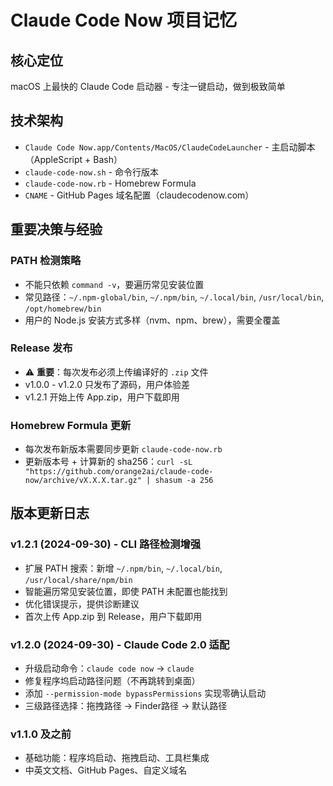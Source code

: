 # Claude Code Now 项目记忆

## 核心定位
macOS 上最快的 Claude Code 启动器 - 专注一键启动，做到极致简单

## 技术架构
- `Claude Code Now.app/Contents/MacOS/ClaudeCodeLauncher` - 主启动脚本（AppleScript + Bash）
- `claude-code-now.sh` - 命令行版本
- `claude-code-now.rb` - Homebrew Formula
- `CNAME` - GitHub Pages 域名配置（claudecodenow.com）

## 重要决策与经验

### PATH 检测策略
- 不能只依赖 `command -v`，要遍历常见安装位置
- 常见路径：`~/.npm-global/bin`, `~/.npm/bin`, `~/.local/bin`, `/usr/local/bin`, `/opt/homebrew/bin`
- 用户的 Node.js 安装方式多样（nvm、npm、brew），需要全覆盖

### Release 发布
- ⚠️ **重要**：每次发布必须上传编译好的 `.zip` 文件
- v1.0.0 - v1.2.0 只发布了源码，用户体验差
- v1.2.1 开始上传 App.zip，用户下载即用

### Homebrew Formula 更新
- 每次发布新版本需要同步更新 `claude-code-now.rb`
- 更新版本号 + 计算新的 sha256：`curl -sL "https://github.com/orange2ai/claude-code-now/archive/vX.X.X.tar.gz" | shasum -a 256`

## 版本更新日志

### v1.2.1 (2024-09-30) - CLI 路径检测增强
- 扩展 PATH 搜索：新增 `~/.npm/bin`, `~/.local/bin`, `/usr/local/share/npm/bin`
- 智能遍历常见安装位置，即使 PATH 未配置也能找到
- 优化错误提示，提供诊断建议
- 首次上传 App.zip 到 Release，用户下载即用

### v1.2.0 (2024-09-30) - Claude Code 2.0 适配
- 升级启动命令：`claude code now` → `claude`
- 修复程序坞启动路径问题（不再跳转到桌面）
- 添加 `--permission-mode bypassPermissions` 实现零确认启动
- 三级路径选择：拖拽路径 → Finder路径 → 默认路径

### v1.1.0 及之前
- 基础功能：程序坞启动、拖拽启动、工具栏集成
- 中英文文档、GitHub Pages、自定义域名
